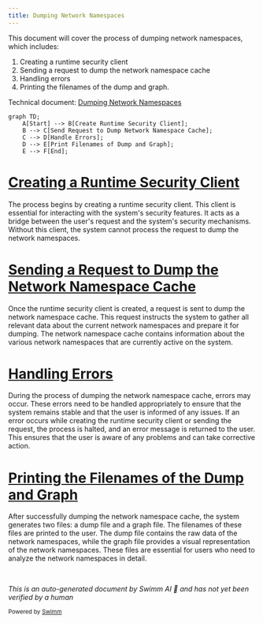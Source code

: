 ```yaml
---
title: Dumping Network Namespaces
---
```

This document will cover the process of dumping network namespaces, which includes:

1. Creating a runtime security client
2. Sending a request to dump the network namespace cache
3. Handling errors
4. Printing the filenames of the dump and graph.

Technical document: <SwmLink doc-title="Dumping Network Namespaces">[Dumping Network Namespaces](/.swm/dumping-network-namespaces.u104ln55.sw.md)</SwmLink>

```mermaid
graph TD;
    A[Start] --> B[Create Runtime Security Client];
    B --> C[Send Request to Dump Network Namespace Cache];
    C --> D[Handle Errors];
    D --> E[Print Filenames of Dump and Graph];
    E --> F[End];
```

# [Creating a Runtime Security Client](https://app.swimm.io/repos/Z2l0aHViJTNBJTNBZGF0YWRvZy1hZ2VudCUzQSUzQVN3aW1tLURlbW8=/docs/u104ln55#creating-a-runtime-security-client)

The process begins by creating a runtime security client. This client is essential for interacting with the system's security features. It acts as a bridge between the user's request and the system's security mechanisms. Without this client, the system cannot process the request to dump the network namespaces.

# [Sending a Request to Dump the Network Namespace Cache](https://app.swimm.io/repos/Z2l0aHViJTNBJTNBZGF0YWRvZy1hZ2VudCUzQSUzQVN3aW1tLURlbW8=/docs/u104ln55#sending-a-request-to-dump-the-network-namespace-cache)

Once the runtime security client is created, a request is sent to dump the network namespace cache. This request instructs the system to gather all relevant data about the current network namespaces and prepare it for dumping. The network namespace cache contains information about the various network namespaces that are currently active on the system.

# [Handling Errors](https://app.swimm.io/repos/Z2l0aHViJTNBJTNBZGF0YWRvZy1hZ2VudCUzQSUzQVN3aW1tLURlbW8=/docs/u104ln55#handling-errors)

During the process of dumping the network namespace cache, errors may occur. These errors need to be handled appropriately to ensure that the system remains stable and that the user is informed of any issues. If an error occurs while creating the runtime security client or sending the request, the process is halted, and an error message is returned to the user. This ensures that the user is aware of any problems and can take corrective action.

# [Printing the Filenames of the Dump and Graph](https://app.swimm.io/repos/Z2l0aHViJTNBJTNBZGF0YWRvZy1hZ2VudCUzQSUzQVN3aW1tLURlbW8=/docs/u104ln55#printing-the-filenames-of-the-dump-and-graph)

After successfully dumping the network namespace cache, the system generates two files: a dump file and a graph file. The filenames of these files are printed to the user. The dump file contains the raw data of the network namespaces, while the graph file provides a visual representation of the network namespaces. These files are essential for users who need to analyze the network namespaces in detail.

&nbsp;

*This is an auto-generated document by Swimm AI 🌊 and has not yet been verified by a human*

<SwmMeta version="3.0.0" repo-id="Z2l0aHViJTNBJTNBZGF0YWRvZy1hZ2VudCUzQSUzQVN3aW1tLURlbW8=" repo-name="datadog-agent"><sup>Powered by [Swimm](/)</sup></SwmMeta>
